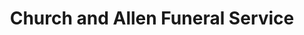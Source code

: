 ---
title: "Church and Allen Funeral Service"
url: /norwich/church-and-allen-funeral-service/
shop: funeral directors
---